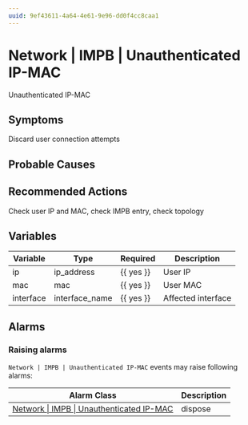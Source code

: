 ```yaml
---
uuid: 9ef43611-4a64-4e61-9e96-dd0f4cc8caa1
---
```

# Network | IMPB | Unauthenticated IP-MAC

Unauthenticated IP-MAC

## Symptoms

Discard user connection attempts

## Probable Causes

## Recommended Actions

Check user IP and MAC, check IMPB entry, check topology

## Variables

| Variable  | Type           | Required  | Description        |
| --------- | -------------- | --------- | ------------------ |
| ip        | ip_address     | {{ yes }} | User IP            |
| mac       | mac            | {{ yes }} | User MAC           |
| interface | interface_name | {{ yes }} | Affected interface |

## Alarms

### Raising alarms

`Network | IMPB | Unauthenticated IP-MAC` events may raise following alarms:

| Alarm Class                                                                                                          | Description |
| -------------------------------------------------------------------------------------------------------------------- | ----------- |
| [Network \| IMPB \| Unauthenticated IP-MAC](../../../alarm-classes-reference/network/impb/unauthenticated-ip-mac.md) | dispose     |
